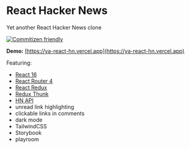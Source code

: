 # React Hacker News

Yet another React Hacker News clone

[![Commitizen friendly](https://img.shields.io/badge/commitizen-friendly-brightgreen.svg)](http://commitizen.github.io/cz-cli/)

**Demo:** [https://ya-react-hn.vercel.app](https://ya-react-hn.vercel.app)

Featuring:

- [React 16](https://reactjs.org/)
- [React Router 4](https://reacttraining.com/react-router)
- [React Redux](https://redux.js.org/docs/basics/UsageWithReact.html)
- [Redux Thunk](https://github.com/gaearon/redux-thunk)
- [HN API](https://github.com/cheeaun/node-hnapi)
- unread link highlighting
- clickable links in comments
- dark mode
- TailwindCSS
- Storybook
- playroom
